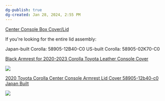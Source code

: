 ```yaml
---
dg-publish: true
dg-created: Jan 28, 2024, 2:55 PM
---
```


[Center Console Box Cover/Lid](https://autoparts.romeovilletoyota.com/search?search_query=Center+Console+Box+Cover%2FLid&driveline=FWD%201.8L%204-Cyl.%20CVTi-S&grade=L%204Dr.%20Sedan&series_name=COROLLA&model_year=2020&model_year_code=2020:1832)

If you're looking for the entire lid assembly:

Japan-built Corolla: 58905-12B40-C0
US-built Corolla: 58905-02K70-C0


[Black Armrest for 2020-2023 Corolla Toyota Leather Console Cover](https://www.amazon.com/AOMSAZTO-Armrest-2019-2022-Corolla-Leather/dp/B09PN4LSW3?source=ps-sl-shoppingads-lpcontext&ref_=fplfs&smid=A2014U01FJQXZ0&th=1)

![](https://m.media-amazon.com/images/I/71ulMmzbDHL._AC_SL1500_.jpg)

[2020 Toyota Corolla Center Console Armrest Lid Cover 58905-12b40-c0 Japan Built](https://www.ebay.com/p/8047731016)

![](https://i.imgur.com/pOUtv9p.png)
